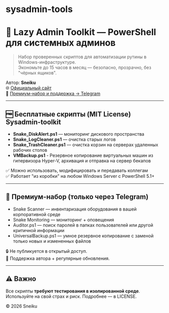 # sysadmin-tools
# 🐍 Lazy Admin Toolkit — PowerShell для системных админов

> Набор проверенных скриптов для автоматизации рутины в Windows-инфраструктуре.  
> Экономьте до 15 часов в месяц — безопасно, прозрачно, без "чёрных ящиков".

Автор: **Sneiku**  
🌐 [Официальный сайт](https://sne1ku.github.io)  
💎 [Премиум-набор и поддержка → Telegram](https://t.me/LazyAdminToolkit)

---

## 🆓 Бесплатные скрипты (MIT License) Sysadmin-toolkit

- **Snake_DiskAlert.ps1** — мониторинг дискового пространства  
- **Snake_LogCleaner.ps1** — очистка старых логов  
- **Snake_TrashCleaner.ps1** — очистка корзин на серверах удаленных рабочих столов
- **VMBackup.ps1** - Резервное копирование виртуальных машин из гипервизора Hyper-V, архивация и отправка на сервер бекапов

✅ Можно использовать, модифицировать и передавать коллегам  
✅ Работает "из коробки" на любом Windows Server с PowerShell 5.1+

---

## 💎 Премиум-набор (только через Telegram)

- Snake Scanner — инвентаризация оборудования в вашей корпоративной среде 
- Snake Monitoring — мониторинг + оповещения  
- Auditor.ps1 — поиск паролей в папках пользователей или другой критичной информации  
- UniversalBackup.ps1 — умное резервное копирование с заменой только новых и измененных файлов

🔒 Не публикуется в открытый доступ.  
💬 Поддержка автора + регулярные обновления.

---

## ⚠️ Важно

Все скрипты **требуют тестирования в изолированной среде**.  
Используйте на свой страх и риск. Подробнее — в LICENSE.

© 2026 Sneiku
